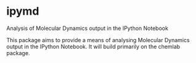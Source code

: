 # ipymd
Analysis of Molecular Dynamics output in the IPython Notebook

This package aims to provide a means of analysing Molecular Dynamics output in the IPython Notebook. It will build primarily on the chemlab package.
